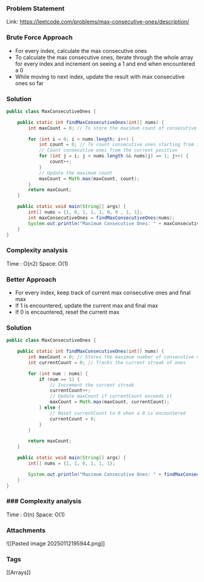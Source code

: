 ### Problem Statement

Link: https://leetcode.com/problems/max-consecutive-ones/description/

### Brute Force Approach
- For every index, calculate the max consecutive ones
- To calculate the max consecutive ones, iterate through the whole array for every index and increment on seeing a 1 and end when encountered a 0
- While moving to next index, update the result with max consecutive ones so far

### Solution
```java
public class MaxConsecutiveOnes {

    public static int findMaxConsecutiveOnes(int[] nums) {
        int maxCount = 0; // To store the maximum count of consecutive ones

        for (int i = 0; i < nums.length; i++) {
            int count = 0; // To count consecutive ones starting from index i
            // Count consecutive ones from the current position
            for (int j = i; j < nums.length && nums[j] == 1; j++) {
                count++;
            }
            // Update the maximum count
            maxCount = Math.max(maxCount, count);
        }
        return maxCount;
    }

    public static void main(String[] args) {
        int[] nums = {1, 0, 1, 1, 1, 0, 0 , 1, 1};
        int maxConsecutiveOnes = findMaxConsecutiveOnes(nums);
        System.out.println("Maximum Consecutive Ones: " + maxConsecutiveOnes);
    }
}
```

### Complexity analysis

Time : O(n2)
Space: O(1)


### Better Approach

- For every index, keep track of current max consecutive ones and final max 
- If 1 is encountered, update the current max and final max
- If 0 is encountered, reset the current max

### Solution

```java
public class MaxConsecutiveOnes {

    public static int findMaxConsecutiveOnes(int[] nums) {
        int maxCount = 0; // Stores the maximum number of consecutive ones
        int currentCount = 0; // Tracks the current streak of ones

        for (int num : nums) {
            if (num == 1) {
                // Increment the current streak
                currentCount++;
                // Update maxCount if currentCount exceeds it
                maxCount = Math.max(maxCount, currentCount);
            } else {
                // Reset currentCount to 0 when a 0 is encountered
                currentCount = 0;
            }
        }

        return maxCount;
    }

    public static void main(String[] args) {
        int[] nums = {1, 1, 0, 1, 1, 1};

        System.out.println("Maximum Consecutive Ones: " + findMaxConsecutiveOnes(nums));
    }
}

```

### ### Complexity analysis

Time : O(n)
Space: O(1)
### Attachments

![[Pasted image 20250112195944.png]]
### Tags
[[Arrays]]
